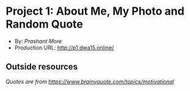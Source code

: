 # Project 1: About Me, My Photo and Random Quote
+ By: *Prashant More*
+ Production URL: <http://p1.dwa15.online/>

## Outside resources
*Quotes are from <https://www.brainyquote.com/topics/motivational>*



